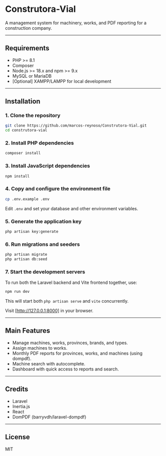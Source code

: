 # Construtora-Vial

A management system for machinery, works, and PDF reporting for a construction company.

---

## Requirements

- PHP >= 8.1
- Composer
- Node.js >= 18.x and npm >= 9.x
- MySQL or MariaDB
- [Optional] XAMPP/LAMPP for local development

---

## Installation

### 1. Clone the repository

```bash
git clone https://github.com/marcos-reynoso/Construtora-Vial.git
cd construtora-vial
```

### 2. Install PHP dependencies

```bash
composer install
```

### 3. Install JavaScript dependencies

```bash
npm install
```

### 4. Copy and configure the environment file

```bash
cp .env.example .env
```

Edit `.env` and set your database and other environment variables.

### 5. Generate the application key

```bash
php artisan key:generate
```

### 6. Run migrations and seeders

```bash
php artisan migrate
php artisan db:seed
```

### 7. Start the development servers

To run both the Laravel backend and Vite frontend together, use:

```bash
npm run dev
```

This will start both `php artisan serve` and `vite` concurrently.

Visit [http://127.0.0.1:8000] in your browser.

---

## Main Features

- Manage machines, works, provinces, brands, and types.
- Assign machines to works.
- Monthly PDF reports for provinces, works, and machines (using dompdf).
- Machine search with autocomplete.
- Dashboard with quick access to reports and search.

---

## Credits

- Laravel
- Inertia.js
- React
- DomPDF (barryvdh/laravel-dompdf)

---

## License

MIT
